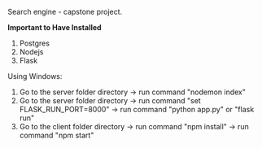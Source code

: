 Search engine - capstone project.


**Important to Have Installed**
1) Postgres
2) Nodejs
3) Flask

Using Windows:
1) Go to the server folder directory -> run command "nodemon index" 
2) Go to the server folder directory -> run command "set FLASK_RUN_PORT=8000" -> run command "python app.py" or "flask run"
3) Go to the client folder directory -> run command "npm install" -> run command "npm start"
